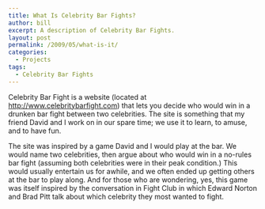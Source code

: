 ```yaml
---
title: What Is Celebrity Bar Fights?
author: bill
excerpt: A description of Celebrity Bar Fights.
layout: post
permalink: /2009/05/what-is-it/
categories:
  - Projects
tags:
  - Celebrity Bar Fights
---
```

Celebrity Bar Fight is a website (located at
<http://www.celebritybarfight.com>) that lets you decide who would win in a
drunken bar fight between two celebrities. The site is something that my friend
David and I work on in our spare time; we use it to learn, to amuse, and to
have fun.

The site was inspired by a game David and I would play at the bar. We would
name two celebrities, then argue about who would win in a no-rules bar fight
(assuming both celebrities were in their peak condition.) This would usually
entertain us for awhile, and we often ended up getting others at the bar to
play along. And for those who are wondering, yes, this game was itself inspired
by the conversation in Fight Club in which Edward Norton and Brad Pitt talk
about which celebrity they most wanted to fight.
